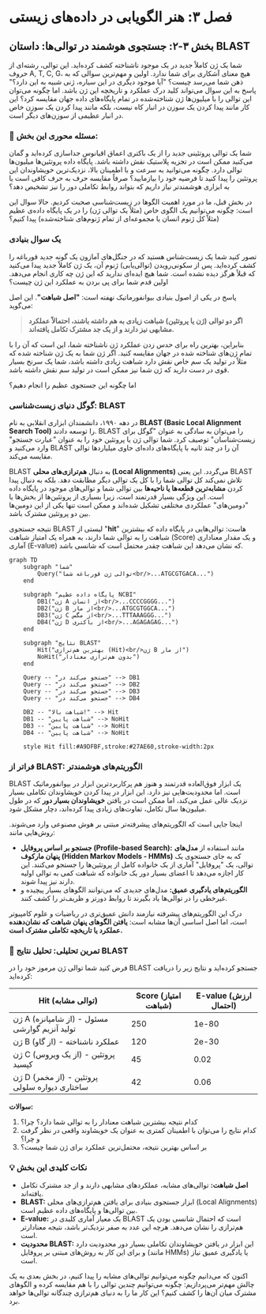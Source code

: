 # فصل ۳: هنر الگویابی در داده‌های زیستی

## بخش ۳-۲: جستجوی هوشمند در توالی‌ها: داستان BLAST

شما یک ژن کاملاً جدید در یک موجود ناشناخته کشف کرده‌اید. این توالی، رشته‌ای از حروف A, T, C, G، هیچ معنای آشکاری برای شما ندارد. اولین و مهم‌ترین سوالی که به ذهن شما می‌رسد چیست؟ "آیا موجود دیگری در این سیاره، ژنی شبیه به این دارد؟" پاسخ به این سوال می‌تواند کلید درک عملکرد و تاریخچه این ژن باشد. اما چگونه می‌توان این توالی را با میلیون‌ها ژن شناخته‌شده در تمام پایگاه‌های داده جهان مقایسه کرد؟ این کار مانند پیدا کردن یک سوزن در انبار کاه نیست، بلکه مانند پیدا کردن یک سوزن خاص در انبار عظیمی از سوزن‌های دیگر است.

### 🎯 مسئله محوری این بخش:

شما یک توالی پروتئینی جدید را از یک باکتری اعماق اقیانوس جداسازی کرده‌اید و گمان می‌کنید ممکن است در تجزیه پلاستیک نقش داشته باشد. پایگاه داده پروتئین‌ها میلیون‌ها توالی دارد. چگونه می‌توانید به سرعت و با اطمینان بالا، نزدیک‌ترین خویشاوندان این پروتئین را پیدا کنید تا فرضیه خود را بیازمایید؟ صرفاً مقایسه حرف به حرف کافی است یا به ابزاری هوشمندتر نیاز داریم که بتواند روابط تکاملی دور را نیز تشخیص دهد؟

در بخش قبل، ما در مورد اهمیت الگوها در زیست‌شناسی صحبت کردیم. حالا سوال این است: چگونه می‌توانیم یک الگوی خاص (مثلاً یک توالی ژن) را در یک پایگاه داده‌ی عظیم (مثلاً کل ژنوم انسان یا مجموعه‌ای از تمام ژنوم‌های شناخته‌شده) پیدا کنیم؟

### **یک سوال بنیادی**

تصور کنید شما یک زیست‌شناس هستید که در جنگل‌های آمازون یک گونه جدید قورباغه را کشف کرده‌اید. پس از سکونی‌رویدن (توالی‌یابی) ژنوم آن، یک ژن کاملاً جدید پیدا می‌کنید که قبلاً هرگز دیده نشده است. شما هیچ ایده‌ای ندارید که این ژن چه کاری انجام می‌دهد. اولین قدم شما برای پی بردن به عملکرد این ژن چیست؟

پاسخ در یکی از اصول بنیادی بیوانفورماتیک نهفته است: **"اصل شباهت"**. این اصل می‌گوید:

> **اگر دو توالی (ژن یا پروتئین) شباهت زیادی به هم داشته باشند، احتمالاً عملکرد مشابهی نیز دارند و از یک جد مشترک تکامل یافته‌اند.**

بنابراین، بهترین راه برای حدس زدن عملکرد ژن ناشناخته شما، این است که آن را با تمام ژن‌های شناخته شده در جهان مقایسه کنید. اگر ژن شما به یک ژن شناخته شده که مثلاً در تولید یک سم خاص نقش دارد شباهت زیادی داشته باشد، شما یک سرنخ بسیار قوی در دست دارید که ژن شما نیز ممکن است در تولید سم نقش داشته باشد.

اما چگونه این جستجوی عظیم را انجام دهیم؟

### **گوگل دنیای زیست‌شناسی: BLAST**

در دهه ۱۹۹۰، دانشمندان ابزاری انقلابی به نام **BLAST (Basic Local Alignment Search Tool)** را توسعه دادند. BLAST را می‌توان به سادگی به عنوان "گوگل برای زیست‌شناسان" توصیف کرد. شما توالی ژن یا پروتئین خود را به عنوان "عبارت جستجو" وارد می‌کنید و BLAST آن را در چند ثانیه با پایگاه‌های داده‌ای حاوی میلیاردها توالی مقایسه می‌کند.

BLAST به دنبال **هم‌ترازی‌های محلی (Local Alignments)** می‌گردد. این یعنی BLAST تلاش نمی‌کند کل توالی شما را با کل یک توالی دیگر مطابقت دهد. بلکه به دنبال پیدا کردن **مشابه‌ترین قطعه‌ها یا ناحیه‌ها** بین توالی شما و توالی‌های موجود در پایگاه داده است. این ویژگی بسیار قدرتمند است، زیرا بسیاری از پروتئین‌ها از بخش‌ها یا "دومین‌های" عملکردی مختلفی تشکیل شده‌اند و ممکن است تنها یکی از این دومین‌ها بین دو پروتئین مشترک باشد.

نتیجه جستجوی BLAST لیستی از "**hit**" هاست: توالی‌هایی در پایگاه داده که بیشترین شباهت را به توالی شما دارند، به همراه یک امتیاز شباهت (Score) و یک مقدار معناداری آماری (E-value) که نشان می‌دهد این شباهت چقدر محتمل است که شانسی باشد.

```mermaid
graph TD
    subgraph "شما"
        Query("توالی ژن قورباغه شما<br/>...ATGCGTGACA...")
    end

    subgraph "پایگاه داده عظیم NCBI"
        DB1("ژن A از انسان<br/>...CCCCGGGG...")
        DB2("ژن B از مار<br/>...ATGCGTGGCA...")
        DB3("ژن C از مگس<br/>...TTTAAAGGG...")
        DB4("ژن D از باکتری<br/>...AGAGAGAG...")
    end

    subgraph "نتایج BLAST"
        Hit("بهترین هم‌ترازی (Hit)<br/>ژن B از مار")
        NoHit("بدون هم‌ترازی معنادار")
    end

    Query -- "جستجو می‌کند در" --> DB1
    Query -- "جستجو می‌کند در" --> DB2
    Query -- "جستجو می‌کند در" --> DB3
    Query -- "جستجو می‌کند در" --> DB4

    DB2 -- "شباهت بالا!" --> Hit
    DB1 -- "شباهت پایین" --> NoHit
    DB3 -- "شباهت پایین" --> NoHit
    DB4 -- "شباهت پایین" --> NoHit

    style Hit fill:#A9DFBF,stroke:#27AE60,stroke-width:2px
```

### **فراتر از BLAST: الگوریتم‌های هوشمندتر**

BLAST یک ابزار فوق‌العاده قدرتمند و هنوز هم پرکاربردترین ابزار در بیوانفورماتیک است. اما محدودیت‌هایی نیز دارد. این ابزار در پیدا کردن خویشاوندان تکاملی بسیار نزدیک عالی عمل می‌کند، اما ممکن است در یافتن **خویشاوندان بسیار دور** که در طول میلیون‌ها سال تکامل، تفاوت‌های زیادی پیدا کرده‌اند، دچار مشکل شود.

اینجا جایی است که الگوریتم‌های پیشرفته‌تر مبتنی بر هوش مصنوعی وارد می‌شوند. روش‌هایی مانند:

- **جستجو بر اساس پروفایل (Profile-based Search):** مانند استفاده از **مدل‌های پنهان مارکوف (Hidden Markov Models - HMMs)** که به جای جستجوی یک توالی، یک "پروفایل" آماری از یک خانواده کامل از پروتئین‌ها را جستجو می‌کنند. این کار اجازه می‌دهد تا اعضای بسیار دور یک خانواده که شباهت کمی به توالی اولیه دارند نیز پیدا شوند.
- **الگوریتم‌های یادگیری عمیق:** مدل‌های جدیدی که می‌توانند الگوهای بسیار پیچیده و غیرخطی را در توالی‌ها یاد بگیرند تا روابط دورتر و ظریف‌تر را کشف کنند.

درک این الگوریتم‌های پیشرفته نیازمند دانش عمیق‌تری در ریاضیات و علوم کامپیوتر است، اما اصل اساسی آن‌ها مشابه است: **یافتن الگوهای پنهان شباهت که نشان‌دهنده عملکرد یا تاریخچه تکاملی مشترک است.**

### 🔬 تمرین تحلیلی: تحلیل نتایج BLAST

فرض کنید شما توالی ژن مرموز خود را در BLAST جستجو کرده‌اید و نتایج زیر را دریافت کرده‌اید:

| Hit (توالی مشابه)                             | Score (امتیاز شباهت) | E-value (ارزش احتمال) |
| --------------------------------------------- | -------------------- | --------------------- |
| ژن A (از شامپانزه) - مسئول تولید آنزیم گوارشی | 250                  | 1e-80                 |
| ژن B (از گاو) - عملکرد ناشناخته               | 120                  | 2e-30                 |
| ژن C (از یک ویروس) - پروتئین کپسید            | 45                   | 0.02                  |
| ژن D (از مخمر) - پروتئین ساختاری دیواره سلولی | 42                   | 0.06                  |

**سوالات:**

1. کدام نتیجه بیشترین شباهت معنادار را به توالی شما دارد؟ چرا؟
2. کدام نتایج را می‌توان با اطمینان کمتری به عنوان یک خویشاوند واقعی در نظر گرفت و چرا؟
3. بر اساس بهترین نتیجه، محتمل‌ترین عملکرد برای ژن شما چیست؟

### 💡 نکات کلیدی این بخش

- **اصل شباهت:** توالی‌های مشابه، عملکردهای مشابهی دارند و از جد مشترک تکامل یافته‌اند.
- **BLAST:** ابزار جستجوی بنیادی برای یافتن هم‌ترازی‌های محلی (Local Alignments) بین توالی‌ها و پایگاه‌های داده عظیم است.
- **E-value:** یک معیار آماری کلیدی در BLAST است که احتمال شانسی بودن یک هم‌ترازی را نشان می‌دهد. هرچه این عدد به صفر نزدیک‌تر باشد، نتیجه معنادارتر است.
- **محدودیت BLAST:** این ابزار در یافتن خویشاوندان تکاملی بسیار دور محدودیت دارد و برای این کار به روش‌های مبتنی بر پروفایل (مانند HMMs) یا یادگیری عمیق نیاز است.

اکنون که می‌دانیم چگونه می‌توانیم توالی‌های مشابه را پیدا کنیم، در بخش بعدی به یک چالش مهم‌تر می‌پردازیم: چگونه می‌توانیم چندین توالی را با هم مقایسه کرده و الگوهای مشترک میان آن‌ها را کشف کنیم؟ این کار ما را به دنیای هم‌ترازی چندگانه توالی‌ها خواهد برد.
